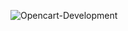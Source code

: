 ![Opencart-Development](https://github.com/user-attachments/assets/8c199e8f-85df-4689-92d4-1980591fed6f)
